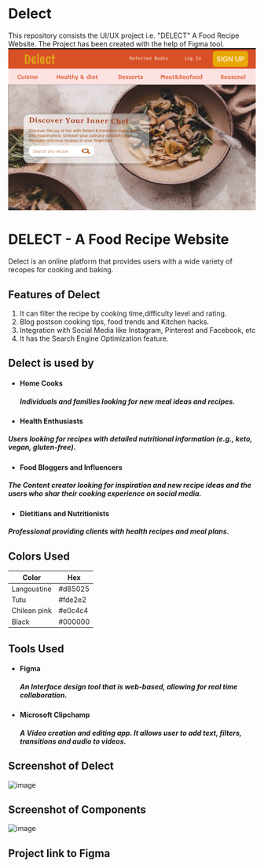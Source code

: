 # Delect
This repository consists the UI/UX project i.e. "DELECT" A Food Recipe Website. The Project has been created with the help of Figma tool.
![image alt](https://github.com/Kratigupta80-create/Kratiguptarepo-1/blob/522c1a153b1882f60fa96a2b82d704064a5ed8f1/Screenshot%202024-07-14%20161856.png)


# DELECT - A Food Recipe Website
Delect is an online platform that provides users with a wide variety of recopes for cooking and baking.
## Features of Delect

1. It can filter the recipe by cooking time,difficulty level and rating. 
2. Blog postson cooking tips, food trends and    Kitchen hacks.
3. Integration with Social Media like Instagram, Pinterest and Facebook, etc
4. It has the Search Engine Optimization feature.




## Delect is used by

- #### Home Cooks
  ##### Individuals and families looking for new meal ideas and recipes. 
- #### Health Enthusiasts
 ##### Users looking for recipes with detailed nutritional information (e.g., keto, vegan, gluten-free).
- #### Food Bloggers and Influencers
 ##### The Content creator looking for inspiration and new recipe ideas and the users who shar their cooking experience on social media.
- #### Dietitians and Nutritionists
#####  Professional providing clients with health recipes and meal plans.
  



## Colors Used

| Color             | Hex                                                                |
| ----------------- | ------------------------------------------------------------------ |
| Langoustine |  #d85025 |
| Tutu |  #fde2e2 |
| Chilean pink | #e0c4c4 |
| Black | #000000 |


## Tools Used

- #### Figma 
  ##### An Interface design tool that is web-based, allowing for real time collaboration.
  
- #### Microsoft Clipchamp
  ##### A Video creation and editing app. It allows user to add text, filters, transitions and audio to videos.
## Screenshot of Delect
  ![image](https://github.com/user-attachments/assets/d5ae5531-1b1d-42a7-b52b-d23a8fb401da)

## Screenshot of Components
  ![image](https://github.com/user-attachments/assets/921d3599-8d1b-4660-8517-82be491f7f3d)

## Project link to Figma



   
